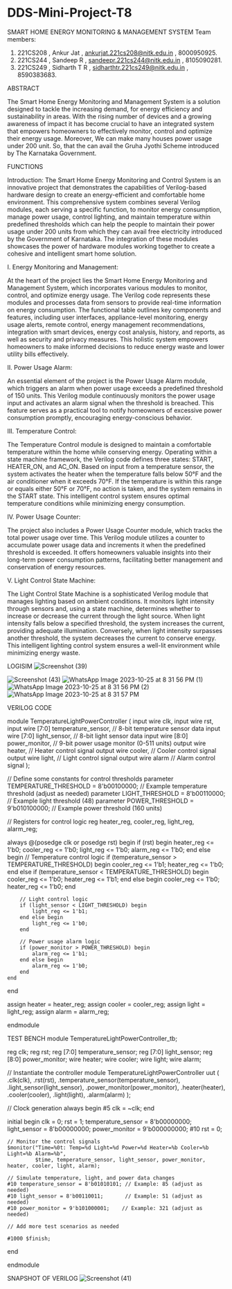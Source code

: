 # DDS-Mini-Project-T8

SMART HOME ENERGY MONITORING & MANAGEMENT SYSTEM
Team members:
1. 221CS208 , Ankur Jat , ankurjat.221cs208@nitk.edu.in , 8000950925.
2. 221CS244 , Sandeep R , sandeepr.221cs244@nitk.edu.in , 8105090281.
3. 221CS249 , Sidharth T R , sidharthtr.221cs249@nitk.edu.in , 8590383683.
   
 ABSTRACT
 
The Smart Home Energy Monitoring and Management System is a solution designed to tackle the increasing demand, for energy efficiency and sustainability in areas. With the rising number of devices and a growing
awareness of impact it has become crucial to have an integrated system that empowers homeowners to effectively monitor, control and optimize their energy usage. Moreover, We can make many houses power usage
under 200 unit. So, that the can avail the Gruha Jyothi Scheme introduced by The Karnataka Government.

FUNCTIONS

Introduction:
The Smart Home Energy Monitoring and Control System is an innovative project that demonstrates the capabilities of Verilog-based hardware design to create an energy-efficient and comfortable home
environment. This comprehensive system combines several Verilog modules, each serving a specific function, to monitor energy consumption, manage power usage, control lighting, and maintain
temperature within predefined thresholds which can help the people to maintain their power usage under 200 units from which they can avail free electricity introduced by the Government of Karnataka. The
integration of these modules showcases the power of hardware modules working together to create a cohesive and intelligent smart home solution.

I. Energy Monitoring and Management:

At the heart of the project lies the Smart Home Energy Monitoring and Management System, which incorporates various modules to monitor, control, and optimize energy usage. The Verilog code represents these
modules and processes data from sensors to provide real-time information on energy consumption. The functional table outlines key components and features, including user interfaces, appliance-level
monitoring, energy usage alerts, remote control, energy management recommendations, integration with smart devices, energy cost analysis, history, and reports, as well as security and privacy
measures. This holistic system empowers homeowners to make informed decisions to reduce energy waste and lower utility bills effectively.

II. Power Usage Alarm:

An essential element of the project is the Power Usage Alarm module, which triggers an alarm when power usage exceeds a predefined threshold of 150 units. This Verilog module continuously monitors the
power usage input and activates an alarm signal when the threshold is breached. This feature serves as a practical tool to notify homeowners of excessive power consumption promptly, encouraging
energy-conscious behavior.

III. Temperature Control:

The Temperature Control module is designed to maintain a comfortable temperature within the home while conserving energy. Operating within a state machine framework, the Verilog code defines
three states: START, HEATER_ON, and AC_ON. Based on input from a temperature sensor, the system activates the heater when the temperature falls below 50°F and the air conditioner when it exceeds
70°F. If the temperature is within this range or equals either 50°F or 70°F, no action is taken, and the system remains in the START state. This intelligent control system ensures optimal temperature
conditions while minimizing energy consumption.

IV. Power Usage Counter:

The project also includes a Power Usage Counter module, which tracks the total power usage over time. This Verilog module utilizes a counter to accumulate power usage data and increments it when the
predefined threshold is exceeded. It offers homeowners valuable insights into their long-term power consumption patterns, facilitating better management and conservation of energy resources.

V. Light Control State Machine:

The Light Control State Machine is a sophisticated Verilog module that manages lighting based on ambient conditions. It monitors light intensity through sensors and, using a state machine, determines
whether to increase or decrease the current through the light source. When light intensity falls below a specified threshold, the system increases the current, providing adequate illumination. Conversely,
when light intensity surpasses another threshold, the system decreases the current to conserve energy. This intelligent lighting control system ensures a well-lit environment while minimizing energy
waste.


LOGISIM
![Screenshot (39)](https://github.com/SidharthTR249/DDS-Mini-Project-T8/assets/148998611/6ed3744c-5a78-43d7-9469-34e8b5bdffe1)

![Screenshot (43)](https://github.com/SidharthTR249/DDS-Mini-Project-T8/assets/148998611/8e8879c8-e725-45fe-b8b8-c32f7cc73877)
![WhatsApp Image 2023-10-25 at 8 31 56 PM (1)](https://github.com/SidharthTR249/DDS-Mini-Project-T8/assets/148998611/57c35849-f4ba-45ee-8edc-70c68aa086d5)
![WhatsApp Image 2023-10-25 at 8 31 56 PM (2)](https://github.com/SidharthTR249/DDS-Mini-Project-T8/assets/148998611/c6efa3c7-2f19-47f3-8075-e3b728812fd4)
![WhatsApp Image 2023-10-25 at 8 31 57 PM](https://github.com/SidharthTR249/DDS-Mini-Project-T8/assets/148998611/3b9997f1-6bd1-4f8a-96f4-b540e7a7d0ee)



VERILOG CODE

module TemperatureLightPowerController (
    input wire clk,
    input wire rst,
    input wire [7:0] temperature_sensor,  // 8-bit temperature sensor data
    input wire [7:0] light_sensor,        // 8-bit light sensor data
    input wire [8:0] power_monitor,       // 9-bit power usage monitor (0-511 units)
    output wire heater,                   // Heater control signal
    output wire cooler,                   // Cooler control signal
    output wire light,                    // Light control signal
    output wire alarm                     // Alarm control signal
);

// Define some constants for control thresholds
parameter TEMPERATURE_THRESHOLD = 8'b00100000;  // Example temperature threshold (adjust as needed)
parameter LIGHT_THRESHOLD = 8'b00110000;        // Example light threshold (48)
parameter POWER_THRESHOLD = 9'b010100000;       // Example power threshold (160 units)

// Registers for control logic
reg heater_reg, cooler_reg, light_reg, alarm_reg;

always @(posedge clk or posedge rst) begin
    if (rst) begin
        heater_reg <= 1'b0;
        cooler_reg <= 1'b0;
        light_reg <= 1'b0;
        alarm_reg <= 1'b0;
    end else begin
        // Temperature control logic
        if (temperature_sensor > TEMPERATURE_THRESHOLD) begin
            cooler_reg <= 1'b1;
            heater_reg <= 1'b0;
        end else if (temperature_sensor < TEMPERATURE_THRESHOLD) begin
            cooler_reg <= 1'b0;
            heater_reg <= 1'b1;
        end else begin
            cooler_reg <= 1'b0;
            heater_reg <= 1'b0;
        end

        // Light control logic
        if (light_sensor < LIGHT_THRESHOLD) begin
            light_reg <= 1'b1;
        end else begin
            light_reg <= 1'b0;
        end

        // Power usage alarm logic
        if (power_monitor > POWER_THRESHOLD) begin
            alarm_reg <= 1'b1;
        end else begin
            alarm_reg <= 1'b0;
        end
    end
end

assign heater = heater_reg;
assign cooler = cooler_reg;
assign light = light_reg;
assign alarm = alarm_reg;

endmodule

TEST BENCH
module TemperatureLightPowerController_tb;

reg clk;
reg rst;
reg [7:0] temperature_sensor;
reg [7:0] light_sensor;
reg [8:0] power_monitor;
wire heater;
wire cooler;
wire light;
wire alarm;

// Instantiate the controller module
TemperatureLightPowerController uut (
    .clk(clk),
    .rst(rst),
    .temperature_sensor(temperature_sensor),
    .light_sensor(light_sensor),
    .power_monitor(power_monitor),
    .heater(heater),
    .cooler(cooler),
    .light(light),
    .alarm(alarm)
);

// Clock generation
always begin
    #5 clk = ~clk;
end

initial begin
    clk = 0;
    rst = 1;
    temperature_sensor = 8'b00000000;
    light_sensor = 8'b00000000;
    power_monitor = 9'b000000000;
    #10 rst = 0;

    // Monitor the control signals
    $monitor("Time=%0t: Temp=%d Light=%d Power=%d Heater=%b Cooler=%b Light=%b Alarm=%b",
             $time, temperature_sensor, light_sensor, power_monitor, heater, cooler, light, alarm);

    // Simulate temperature, light, and power data changes
    #10 temperature_sensor = 8'b01010101; // Example: 85 (adjust as needed)
    #10 light_sensor = 8'b00110011;       // Example: 51 (adjust as needed)
    #10 power_monitor = 9'b101000001;    // Example: 321 (adjust as needed)

    // Add more test scenarios as needed

    #1000 $finish;
end

endmodule

SNAPSHOT OF VERILOG
![Screenshot (41)](https://github.com/SidharthTR249/DDS-Mini-Project-T8/assets/148998611/25b50ff8-079c-46a7-bf3c-e34b4a975c55)


